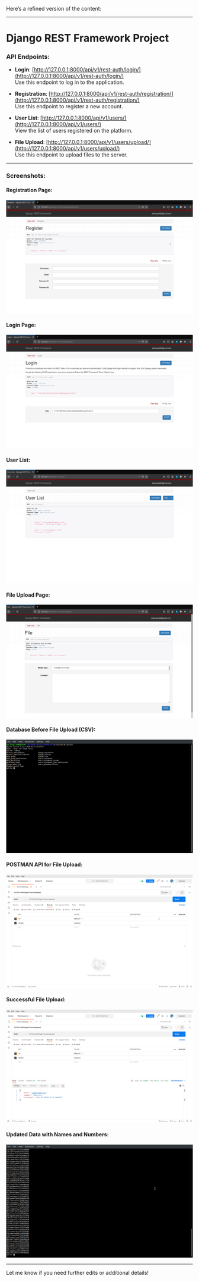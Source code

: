 Here’s a refined version of the content:

---

# Django REST Framework Project

### API Endpoints:

- **Login**: [http://127.0.0.1:8000/api/v1/rest-auth/login/](http://127.0.0.1:8000/api/v1/rest-auth/login/)  
  Use this endpoint to log in to the application.

- **Registration**: [http://127.0.0.1:8000/api/v1/rest-auth/registration/](http://127.0.0.1:8000/api/v1/rest-auth/registration/)  
  Use this endpoint to register a new account.

- **User List**: [http://127.0.0.1:8000/api/v1/users/](http://127.0.0.1:8000/api/v1/users/)  
  View the list of users registered on the platform.

- **File Upload**: [http://127.0.0.1:8000/api/v1/users/upload/](http://127.0.0.1:8000/api/v1/users/upload/)  
  Use this endpoint to upload files to the server.

---

### Screenshots:

#### Registration Page:
![Registration Page](https://github.com/saikrupa82/Django-RestFrame-Work/blob/main/Pic%20of%20project/1.png?raw=true)

#### Login Page:
![Login Page](https://github.com/saikrupa82/Django-RestFrame-Work/blob/main/Pic%20of%20project/2.png?raw=true)

#### User List:
![User List](https://github.com/saikrupa82/Django-RestFrame-Work/blob/main/Pic%20of%20project/3.png?raw=true)

#### File Upload Page:
![File Upload](https://github.com/saikrupa82/Django-RestFrame-Work/blob/main/Pic%20of%20project/4.png?raw=true)

#### Database Before File Upload (CSV):
![Database Before Upload](https://github.com/saikrupa82/Django-RestFrame-Work/blob/main/Pic%20of%20project/5.png?raw=true)

#### POSTMAN API for File Upload:
![POSTMAN API](https://github.com/saikrupa82/Django-RestFrame-Work/blob/main/Pic%20of%20project/6.png?raw=true)

#### Successful File Upload:
![Upload Success](https://github.com/saikrupa82/Django-RestFrame-Work/blob/main/Pic%20of%20project/7.png?raw=true)

#### Updated Data with Names and Numbers:
![Updated Data](https://github.com/saikrupa82/Django-RestFrame-Work/blob/main/Pic%20of%20project/9.png?raw=true)

---

Let me know if you need further edits or additional details!
